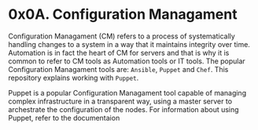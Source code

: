 # 0x0A. Configuration Managament
   Configuration Managament (CM) refers to a process of systematically handling changes to a system in a way that it maintains integrity over time. Automation is in fact the heart of CM for servers and that is why it is common to refer to CM tools as Automation tools or IT tools. The popular Configuration Managament tools are: `Ansible`, `Puppet` and `Chef`. This repository explains working with `Puppet`.

   Puppet is a popular Configuration Managament tool capable of managing complex infrastructure in a transparent way, using a master server to archestrate the configuration of the nodes. For information about using Puppet, refer to the documentaion
